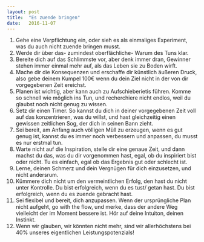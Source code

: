 ```yaml
---
layout: post
title:  "Es zuende bringen"
date:   2016-11-07
---
```


<p class="intro">
	<ol>
	 <li>Gehe eine Verpflichtung ein, oder sieh es als einmaliges Experiment, was du auch nicht zuende bringen musst. </li>
	 <li>Werde dir über das- zumindest oberflächliche- Warum des Tuns klar. </li>
	 <li>Bereite dich auf das Schlimmste vor, aber denk immer dran, Gewinner stehen immer einmal mehr auf, als das Leben sie zu Boden wirft. </li>
	<li> Mache dir die Konsequenzen und erschaffe dir künstlich äußeren Druck, also gebe deinem Kumpel 100€ wenn du dein Ziel nicht in  der von dir vorgegebenen Zeit ereichst. </li>
	<li> Planen ist wichtig, aber kann auch zu Aufschieberietis führen. Komme so schnell wie möglich ins Tun, und recherchiere               nicht endlos, weil du glaubst noch nicht genug zu wissen.</li>
	<li> Setz dir einen Timer.
     So kannst du dich in deiner vorgegebenen Zeit voll auf das konzentrieren, was du willst, und hast gleichzeitig einen gewissen              zeitlichen Sog, der dich in seinen Bann zieht.  </li>
	<li> Sei bereit, am Anfang auch völligen Müll zu erzeugen, wenn es gut genug ist, kannst du es immer noch verbessern und anpassen, du musst es nur erstmal tun. </li>
	<li>Warte nicht auf die Inspiration, stelle dir eine genaue Zeit, und dann machst du das, was du dir vorgenommen hast, egal, ob du              inspiriert bist oder nicht. Tu es einfach, egal ob das Ergebnis gut oder schlecht ist.  </li>
	<li> Lerne, deinen Schmerz und dein Vergnügen für dich einzusetzen, und nicht andersrum. </li>
	<li> Kümmere dich nicht um den vermeintlichen Erfolg, den hast du nicht unter Kontrolle.
      Du bist erfolgreich, wenn du es tust/ getan hast. Du bist erfolgreich, wenn du es zuende gebracht hast.</li>
	<li> Sei flexibel und bereit, dich anzupassen. Wenn der ursprüngliche Plan nicht aufgeht, go with the flow, und merke, dass der andere Weg vielleicht der im Moment bessere ist. Hör auf deine Intuiton, deinen Instinkt.</li>
	<li> Wenn wir glauben, wir könnten nicht mehr, sind wir allerhöchstens bei 40% unseres eigentlichen Leistungspotenzials!</li>
</ol>
</p>

